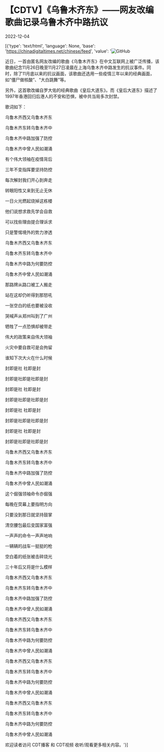 # 【CDTV】《乌鲁木齐东》——网友改编歌曲记录乌鲁木齐中路抗议

2022-12-04

[{'type': 'text/html', 'language': None, 'base': 'https://chinadigitaltimes.net/chinese/feed', 'value': '![GitHub](https://chinadigitaltimes.net/chinese/files/2022/12/1670153234295-768x412.png)

近日，一首由匿名网友改编的歌曲《乌鲁木齐东》在中文互联网上被广泛传播，该歌曲纪念11月26日晚至11月27日凌晨在上海乌鲁木齐中路发生的抗议事件。同时，除了11月底以来的抗议画面，该歌曲还选用一些疫情三年以来的经典画面，如“僵尸做核酸”、“大白跳舞”等。

另外，这首歌改编自罗大佑的经典歌曲《皇后大道东》。而《皇后大道东》描述了1997年香港回归后港人的不安和恐惧，被中共当局多次封禁。

歌词如下：



乌鲁木齐西又乌鲁木齐东

乌鲁木齐东转乌鲁木齐中

乌鲁木齐中路加强了防控

乌鲁木齐中曾人民如潮涌

有个伟大领袖在疫情背后

三年不变指挥要坚持防控

每次解封我们开心到奔走

转眼阳性又来到无止无休

一日火光燃起烧掉这栋楼

他们说想求救先学会自救

可以找些理由提合理诉求

只是警惕境外的势力渗透

乌鲁木齐西又乌鲁木齐东

乌鲁木齐东转乌鲁木齐中

乌鲁木齐中路为何要防控

乌鲁木齐中曾人民如潮涌

那路牌从路口被工人搬走

站在这却仍听得到那怒吼

一张空白的纸也要被没收

哭喊声从郑州叫到了广州

牺牲了一点恐惧却被带走

伟大的政策来自伟大领袖

火灾中要自救可是会拘留

谁知下次大火在什么时候

封即是社 社即是封

封即是社即是社即是封

封即是社 社即是封

封即是社即是社即是封

封即是社 社即是封

封即是社即是社即是封

封即是社 社即是封

封即是社即是社即是封

乌鲁木齐西又乌鲁木齐东

乌鲁木齐东转乌鲁木齐中

乌鲁木齐中路加强了防控

乌鲁木齐中曾人民如潮涌

这个倔强领袖命令亦倔强

每晚在荧幕上要指明方向

只要没到那日就坚持鼓掌

清空腰包最后变国家富强

一声声的命令一声声地响

一辆辆的战车一挺挺的枪

空白着的纸张被击碎烧光

三十年后又将是什么模样

乌鲁木齐西又乌鲁木齐东

乌鲁木齐东转乌鲁木齐中

乌鲁木齐中路加强了防控

乌鲁木齐中曾人民如潮涌

乌鲁木齐西又乌鲁木齐东

乌鲁木齐东转乌鲁木齐中

乌鲁木齐中路为何要防控

乌鲁木齐中曾人民如潮涌

乌鲁木齐西又乌鲁木齐东

乌鲁木齐东转乌鲁木齐中

乌鲁木齐中路为何要防控

乌鲁木齐中曾人民如潮涌

乌鲁木齐西又乌鲁木齐东

乌鲁木齐东转乌鲁木齐中

乌鲁木齐中路为何要防控

乌鲁木齐中曾人民如潮涌



欢迎读者访问 CDT播客 和 CDT视频 收听/观看更多相关内容。'}]